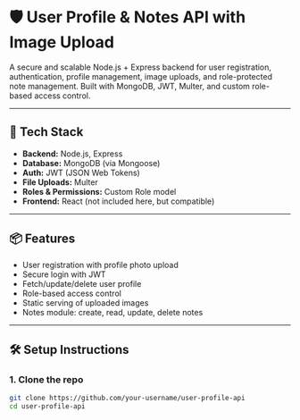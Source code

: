 # 🛡️ User Profile & Notes API with Image Upload

A secure and scalable Node.js + Express backend for user registration, authentication, profile management, image uploads, and role-protected note management. Built with MongoDB, JWT, Multer, and custom role-based access control.

---

## 🚀 Tech Stack

- **Backend:** Node.js, Express
- **Database:** MongoDB (via Mongoose)
- **Auth:** JWT (JSON Web Tokens)
- **File Uploads:** Multer
- **Roles & Permissions:** Custom Role model
- **Frontend:** React (not included here, but compatible)

---

## 📦 Features

- User registration with profile photo upload
- Secure login with JWT
- Fetch/update/delete user profile
- Role-based access control
- Static serving of uploaded images
- Notes module: create, read, update, delete notes

---

## 🛠️ Setup Instructions

### 1. Clone the repo

```bash
git clone https://github.com/your-username/user-profile-api
cd user-profile-api
